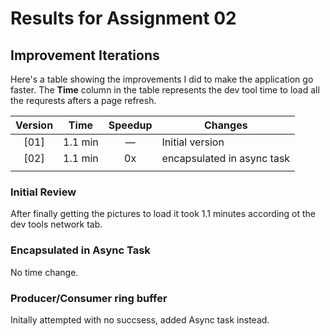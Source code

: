 # Results for Assignment 02

## Improvement Iterations

Here's a table showing the improvements I did to make the application go faster.  The **Time** column in the table represents the dev tool time to load all the requrests afters a page refresh.

| Version | Time | Speedup | Changes |
| :-----: | ---- | :-----: | ------- |
| [01] | 1.1 min | &mdash; | Initial version |
| [02] | 1.1 min | 0x | encapsulated in async task |  
|  |  |  |  |


### Initial Review

After finally getting the pictures to load it took 1.1 minutes according ot the dev tools network tab.

### Encapsulated in Async Task

No time change. 

### Producer/Consumer ring buffer

Initally attempted with no succsess, added Async task instead.

